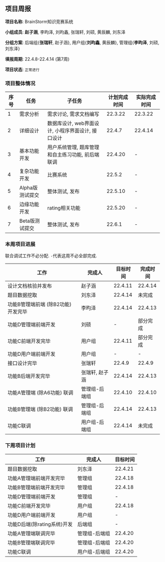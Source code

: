 ## 项目周报

**项目名称**: BrainStorm知识竞赛系统

**小组成员**: **赵子涵**, 李昀泽, 刘昀鑫, 张瑞轩, 刘硕, 黄辰麟, 刘东泽

**分组方案**: 后端组{**张瑞轩**, 赵子涵}, 用户组{**刘昀鑫**, 黄辰麟}, 管理组{**李昀泽**, 刘硕, 刘东泽}

**填报周期**: 22.4.8-22.4.14 (第7周)

**项目状态**: `正常进行`

### 项目整体情况

| 序号 | 任务            | 子任务                                            | 计划完成时间 | 实际完成时间 |
| ---- | --------------- | ------------------------------------------------- | ------------ | ------------ |
| 1    | 需求分析        | 需求讨论, 需求文档编写                            | 22.3.22      | 22.3.22      |
| 2    | 详细设计        | 数据库设计, web界面设计, 小程序界面设计, 接口设计 | 22.4.7       | 22.4.14      |
| 3    | 基本功能开发    | 用户系统管理, 题库管理和自主练习功能, 前后端联调  | 22.4.20      | -            |
| 4    | 复杂功能开发    | 比赛系统                                          | 22.5.2       | -            |
| 5    | Alpha版测试提交 | 整体测试, 发布                                    | 22.5.10      | -            |
| 6    | 边缘功能开发    | rating相关功能                                    | 22.5.20      | -            |
| 7    | Beta版测试提交  | 整体测试, 发布                                    | 22.6.1       | -            |

### 本周项目进展

联合调试工作不必分配. `-`代表这周不必全部完成.

| 工作                                  | 完成人        | 目标时间 | 完成时间 |
| ------------------------------------- | ------------- | -------- | -------- |
| 设计文档核验并发布                | 赵子涵        | 22.4.11  | 22.4.14 |
| 题目数据挖取                      | 刘东泽        | 22.4.14  | 未完成 |
| 功能B管理端前端 (除B2功能) 开发完毕  | 李昀泽        | 22.4.14  | 22.4.13 |
| 功能D管理端前端开发               | 刘硕          | -       | 部分完成  |
| 功能C前端开发完毕                 | 用户组        | 22.4.11  | 部分完成 |
| 功能D用户端前端开发               | 用户组        | -        | - |
| 接口设计完毕                      | 张瑞轩     | 22.4.9   | 22.4.9 |
| 功能B后端开发完毕                 | 张瑞轩, 赵子涵   | 22.4.14  | 22.4.13 |
| 功能A管理端 (除A6功能) 联调    | 管理组-后端组 | 22.4.10  | 22.4.10  |
| 功能B管理端 (除B2功能) 联调         | 管理组-后端组 | 22.4.14  | 22.4.13  |
| 功能C联调                         | 用户组-后端组 | 22.4.14  | 未完成 |


### 下周项目计划

| 工作                        | 完成人        | 目标时间 |
| --------------------------- | ------------- | -------- |
| 题目数据挖取                | 刘东泽        | 22.4.21  |
| 功能A管理端前端开发完毕     | 管理组        | 22.4.18  |
| 功能B管理端前端开发完毕     | 管理组        | 22.4.18  |
| 功能D管理端前端开发         | 管理组        | -        |
| 功能C前端开发完毕           | 用户组        | 22.4.18  |
| 功能D用户端前端开发         | 用户组        | -        |
| 功能D后端(除rating系统)开发 | 后端组        | -        |
| 功能A管理端联调完毕         | 管理组-后端组 | 22.4.20  |
| 功能B管理端联调完毕         | 管理组-后端组 | 22.4.20  |
| 功能C联调                   | 用户组-后端组 | 22.4.20  |

